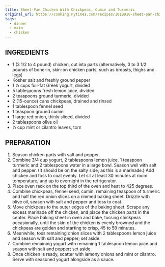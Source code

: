 ```yaml
---
title: Sheet-Pan Chicken With Chickpeas, Cumin and Turmeric
original_url: https://cooking.nytimes.com/recipes/1018910-sheet-pan-chicken-with-chickpeas-cumin-and-turmeric
tags:
  - dinner
  - main
  - chicken
---
```


## INGREDIENTS

* 1 (3 1/2 to 4 pound) chicken, cut into parts (alternatively, 3 to 3 1/2 pounds of bone-in, skin-on chicken parts, such as breasts, thighs and legs)
* Kosher salt and freshly ground pepper
* 1 ½ cups full-fat Greek yogurt, divided
* 5 tablespoons fresh lemon juice, divided
* 2 teaspoons ground turmeric, divided
* 2 (15-ounce) cans chickpeas, drained and rinsed
* 1 tablespoon fennel seed
* 1 teaspoon ground cumin
* 1 large red onion, thinly sliced, divided
* 2 tablespoons olive oil
* ½ cup mint or cilantro leaves, torn

## PREPARATION

1. Season chicken parts with salt and pepper.
1. Combine 3/4 cup yogurt, 2 tablespoons lemon juice, 1 teaspoon turmeric and 2 tablespoons water in a large bowl. Season well with salt and pepper. (It should be on the salty side, as this is a marinade.) Add chicken and toss to coat evenly. Let sit at least 30 minutes at room temperature, and up to overnight in the refrigerator.
1. Place oven rack on the top third of the oven and heat to 425 degrees.
1. Combine chickpeas, fennel seed, cumin, remaining teaspoon of turmeric and half the red onion slices on a rimmed baking sheet. Drizzle with olive oil, season with salt and pepper and toss to coat.
1. Move chickpeas to the outer edges of the baking sheet. Scrape any excess marinade off the chicken, and place the chicken parts in the center. Place baking sheet in oven and bake, tossing chickpeas occasionally, until the skin of the chicken is evenly browned and the chickpeas are golden and starting to crisp, 45 to 50 minutes.
1. Meanwhile, toss remaining onion slices with 2 tablespoons lemon juice and season with salt and pepper; set aside.
1. Combine remaining yogurt with remaining 1 tablespoon lemon juice and season with salt and pepper; set aside.
1. Once chicken is ready, scatter with lemony onions and mint or cilantro. Serve with seasoned yogurt alongside as a sauce.